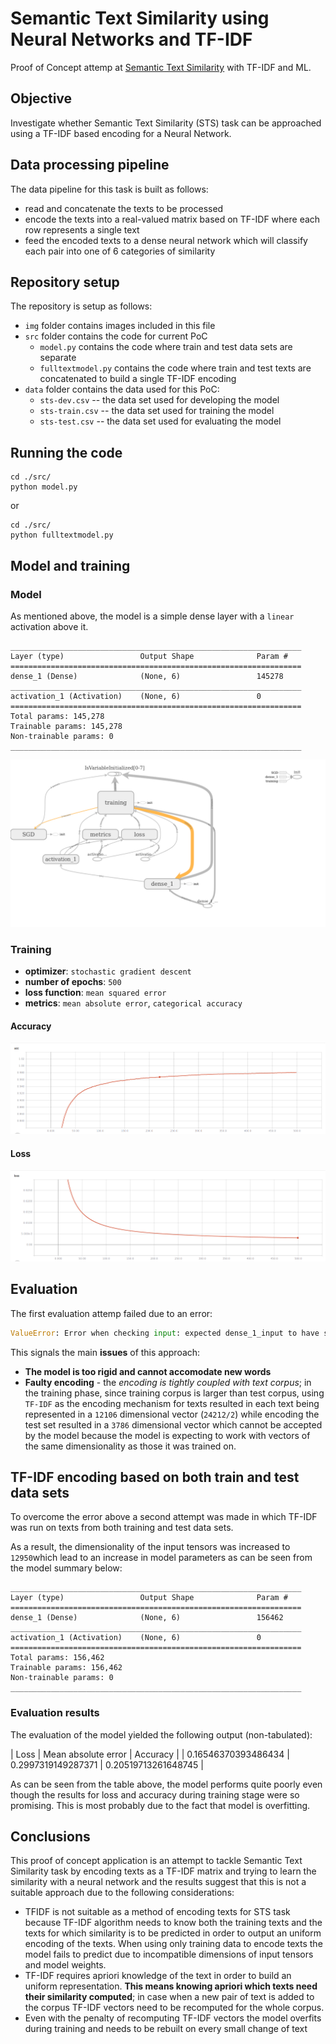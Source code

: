 # Semantic Text Similarity using Neural Networks and TF-IDF #

Proof of Concept attemp at [Semantic Text Similarity](http://ixa2.si.ehu.eus/stswiki/index.php/Main_Page) with TF-IDF and ML.

## Objective ##
Investigate whether Semantic Text Similarity (STS) task can be approached using a TF-IDF based encoding for a Neural Network.

## Data processing pipeline ##
The data pipeline for this task is built as follows:
- read and concatenate the texts to be processed
- encode the texts into a real-valued matrix based on TF-IDF where each row represents a single text
- feed the encoded texts to a dense neural network which will classify each pair into one of 6 categories of similarity

## Repository setup ##
The repository is setup as follows:
- `img` folder contains images included in this file
- `src` folder contains the code for current PoC
  - `model.py` contains the code where train and test data sets are separate
  - `fulltextmodel.py` contains the code where train and test texts are concatenated to build a single TF-IDF encoding
- `data` folder contains the data used for this PoC:
  - `sts-dev.csv` -- the data set used for developing the model
  - `sts-train.csv` -- the data set used for training the model
  - `sts-test.csv` -- the data set used for evaluating the model

## Running the code ##

``` shell
cd ./src/
python model.py
```
or

``` shell
cd ./src/
python fulltextmodel.py
```

## Model and training ##

### Model ###

As mentioned above, the model is a simple dense layer with a `linear` activation above it.

``` text
_________________________________________________________________
Layer (type)                 Output Shape              Param #
=================================================================
dense_1 (Dense)              (None, 6)                 145278
_________________________________________________________________
activation_1 (Activation)    (None, 6)                 0
=================================================================
Total params: 145,278
Trainable params: 145,278
Non-trainable params: 0
_________________________________________________________________

```
![Graph of the model](./img/main-graph.png)

### Training ###
- **optimizer**: `stochastic gradient descent`
- **number of epochs**: `500`
- **loss function**: `mean squared error`
- **metrics**: `mean absolute error`, `categorical accuracy`

#### Accuracy ####
![Model accuracy](./img/model-accuracy.png)

#### Loss ####
![Loss  plot](./img/model-loss.png)

## Evaluation ##
The first evaluation attemp failed due to an error:

``` python
ValueError: Error when checking input: expected dense_1_input to have shape (24212,) but got array with shape (7572,)
```

This signals the main **issues** of this approach:
- **The model is too rigid and cannot accomodate new words**
- **Faulty encoding** - the _encoding is tightly coupled with text corpus_; in the training phase, since training corpus is larger than test corpus, using `TF-IDF` as the encoding mechanism for texts resulted in each text being represented in a `12106` dimensional vector (`24212/2`) while encoding the test set resulted in a `3786` dimensional vector which cannot be accepted by the model because the model is expecting to work with vectors of the same dimensionality as those it was trained on.

## TF-IDF encoding based on both train and test data sets ##
To overcome the error above a second attempt was made in which TF-IDF was run on texts from both training and test data sets.

As a result, the dimensionality of the input tensors was increased to `12950`which lead to an increase in model parameters as can be seen from the model summary below:


``` text
_________________________________________________________________
Layer (type)                 Output Shape              Param #
=================================================================
dense_1 (Dense)              (None, 6)                 156462
_________________________________________________________________
activation_1 (Activation)    (None, 6)                 0
=================================================================
Total params: 156,462
Trainable params: 156,462
Non-trainable params: 0
_________________________________________________________________

```

### Evaluation results ###
The evaluation of the model yielded the following output (non-tabulated):


| Loss                | Mean absolute error | Accuracy            |
| 0.16546370393486434 | 0.2997319149287371  | 0.20519713261648745 |


As can be seen from the table above, the model performs quite poorly even though the results for loss and accuracy during training stage were so promising. This is most probably due to the fact that model is overfitting.

## Conclusions ##
This proof of concept application is an attempt to tackle Semantic Text Similarity task by encoding texts as a TF-IDF matrix and trying to learn the similarity with a neural network and the results suggest that this is not a suitable approach due to the following considerations:
- TFIDF is not suitable as a method of encoding texts for STS task because TF-IDF algorithm needs to know both the training texts and the texts for which similarity is to be predicted in order to output an uniform encoding of the texts. When using only training data to encode texts the model fails to predict due to incompatible dimensions of input tensors and model weights.
- TF-IDF requires apriori knowledge of the text in order to build an uniform representation. **This means knowing apriori which texts need their similarity computed**; in case when a new pair of text is added to the corpus TF-IDF vectors need to be recomputed for the whole corpus.
- Even with the penalty of recomputing TF-IDF vectors the model overfits during training and needs to be rebuilt on every small change of text
